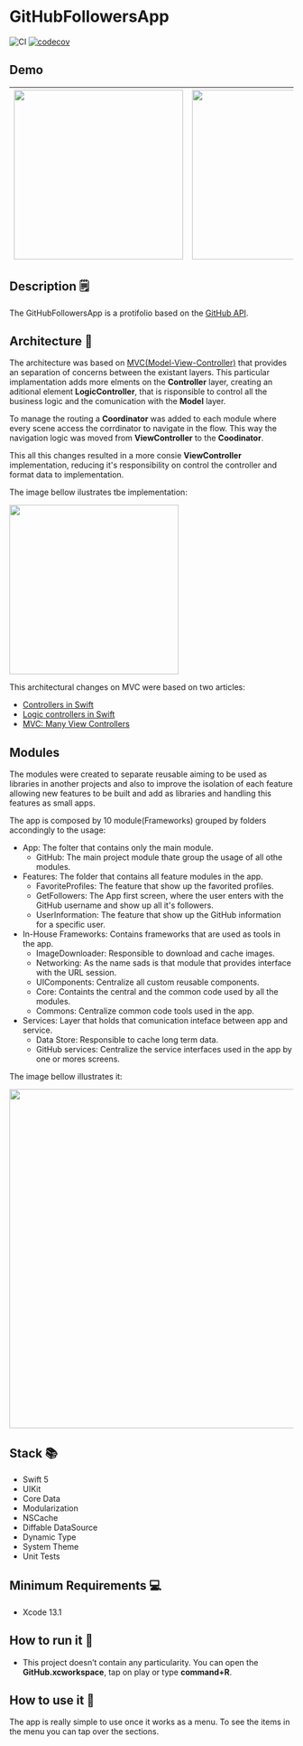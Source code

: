 # GitHubFollowersApp

![CI](https://github.com/josevictor1/GitHubFollowersApp/workflows/CI/badge.svg?branch=master)
[![codecov](https://codecov.io/gh/josevictor1/GitHubFollowersApp/branch/master/graph/badge.svg?token=1YWBT2WND9)](https://codecov.io/gh/josevictor1/GitHubFollowersApp)

## Demo 

<img src="https://user-images.githubusercontent.com/10730536/156906358-476c5abb-95c9-4e65-bd8d-6615c2e1b10e.png" height= "300"> | <img src="https://user-images.githubusercontent.com/10730536/156906370-af79217c-25ec-41e4-86bb-4e98a53a788d.png" height= "300"> | <img src="https://user-images.githubusercontent.com/10730536/156906898-2292ad79-4787-4339-b792-16eda5fade15.png" height= "300"> | <img src="https://user-images.githubusercontent.com/10730536/156907108-16704045-c935-4634-8ffd-e5ef83a5870b.png" height= "300"> | <img src="https://user-images.githubusercontent.com/10730536/156907282-32250eac-2ca0-4bb1-82ea-d9c27287de6a.gif" height= "300">
 --- | --- | --- | --- | ---

## Description 🗒

The GitHubFollowersApp is a protifolio based on the [GitHub API](https://docs.github.com/en/rest/reference/users).

## Architecture 📐

The architecture was based on [MVC(Model-View-Controller)](https://developer.apple.com/library/archive/documentation/General/Conceptual/DevPedia-CocoaCore/MVC.html) that provides an separation of concerns between the existant layers. This particular implamentation adds more elments on the **Controller** layer, creating an aditional element **LogicController**, that is risponsible to control all the business logic and the comunication with the **Model** layer.

To manage the routing a **Coordinator** was added to each module where every scene access the corrdinator to navigate in the flow. This way the navigation logic was moved from **ViewController** to the **Coodinator**.

This all this changes resulted in a more consie **ViewController** implementation, reducing it's responsibility on control the controller and format data to implementation.

The image bellow ilustrates tbe implementation:

<img src="https://user-images.githubusercontent.com/10730536/156907694-043bb733-beb7-4095-9770-7fd5bbe400ed.png" height= "300">

This architectural changes on MVC were based on two articles:
 - [Controllers in Swift](https://swiftbysundell.com/clips/5/)
 - [Logic controllers in Swift](https://www.swiftbysundell.com/articles/logic-controllers-in-swift/)
 - [MVC: Many View Controllers](https://www.rambo.codes/posts/2020-02-20-mvc-with-sugar)

## Modules

The modules were created to separate reusable aiming to be used as libraries in another projects and also to improve the isolation of each feature allowing new features to be built and add as libraries and handling this features as small apps.

The app is composed by 10 module(Frameworks) grouped by folders accondingly to the usage:

- App: The folter that contains only the main module.
    - GitHub: The main project module thate group the usage of all othe modules.
- Features: The folder that contains all feature modules in the app.
    - FavoriteProfiles: The feature that show up the favorited profiles.
    - GetFollowers: The App first screen, where the user enters with the GitHub username and show up all it's followers.
    - UserInformation: The feature that show up the GitHub information for a specific user.
- In-House Frameworks: Contains frameworks that are used as tools in the app.
    - ImageDownloader: Responsible to download and cache images.
    - Networking: As the name sads is that module that provides interface with the URL session.
    - UIComponents: Centralize all custom reusable components.
    - Core: Containts the central and the common code used by all the modules.
    - Commons: Centralize common code tools used in the app.
- Services: Layer that holds that comunication inteface between app and service.
    - Data Store: Responsible to cache long term data.
    - GitHub services: Centralize the service interfaces used in the app by one or mores screens.  

The image bellow illustrates it:

<img src="https://user-images.githubusercontent.com/10730536/156908856-cfd9af2a-eec8-4149-9afa-072e5aacef6b.png" height= "600">

## Stack 📚

- Swift 5
- UIKit
- Core Data
- Modularization
- NSCache
- Diffable DataSource
- Dynamic Type
- System Theme
- Unit Tests

## Minimum Requirements 💻

- Xcode 13.1

## How to run it 📲

- This project doesn’t contain any particularity. You can open the **GitHub.xcworkspace**, tap on play or type **command+R**. 

## How to use it 🧐

The app is really simple to use once it works as a menu. To see the items in the menu you can tap over the sections.
